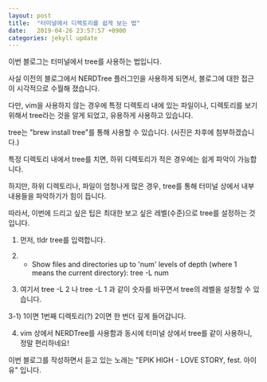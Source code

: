 ```yaml
---
layout: post
title:  "터미널에서 디렉토리를 쉽게 보는 법"
date:   2019-04-26 23:57:57 +0900
categories: jekyll update
---
```


이번 블로그는 터미널에서 tree를 사용하는 법입니다.

사실 이전의 블로그에서 NERDTree 플러그인을 사용하게 되면서, 블로그에 대한 접근이 시각적으로 수월해 졌습니다.

다만, vim을 사용하지 않는 경우에 특정 디렉토리 내에 있는 파일이나, 디렉토리를 보기 위해서 tree라는 것을 알게 되었고, 유용하게 사용하고 있습니다.

tree는 "brew install tree"를 통해 사용할 수 있습니다. (사진은 차후에 첨부하겠습니다.)

특정 디렉토리 내에서 tree를 치면, 하위 디렉토리가 적은 경우에는 쉽게 파악이 가능합니다.

하지만, 하위 디렉토리나, 파일이 엄청나게 많은 경우, tree를 통해 터미널 상에서 내부 내용들을 파악하기가 힘이 듭니다.

따라서, 이번에 드리고 싶은 팁은 최대한 보고 싶은 레벨(수준)으로 tree를 설정하는 것입니다.

1) 먼저, tldr tree를 입력합니다.

2) - Show files and directories up to 'num' levels of depth (where 1 means the current directory):
    tree -L num

3) 여기서 tree -L 2 나 tree -L 1 과 같이 숫자를 바꾸면서 tree의 레벨을 설정할 수 있습니다.

3-1) 1이면 1번째 디렉토리(?) 2이면 한 번더 깊게 들어갑니다.

4) vim 상에서 NERDTree를 사용함과 동시에 터미널 상에서 tree를 같이 사용하니, 정말 편리하네요!

이번 블로그를 작성하면서 듣고 있는 노래는 "EPIK HIGH - LOVE STORY, fest. 아이유" 입니다.
